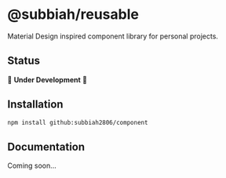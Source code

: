 # @subbiah/reusable

Material Design inspired component library for personal projects.

## Status

🚧 **Under Development** 🚧

## Installation

```bash
npm install github:subbiah2806/component
```

## Documentation

Coming soon...
